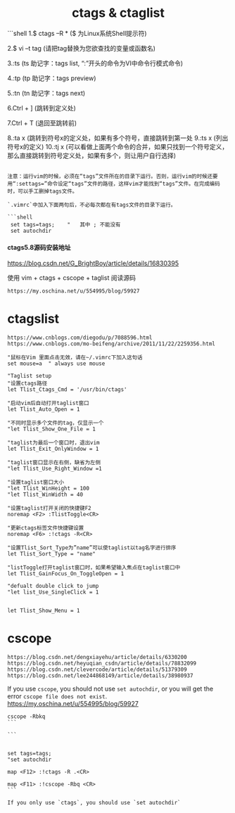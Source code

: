 <h1 align="center">ctags & ctaglist</h1>
```shell
1.$ ctags –R *    ($ 为Linux系统Shell提示符)        

2.$ vi –t tag       (请把tag替换为您欲查找的变量或函数名)        

3.:ts                   (ts  助记字：tags list, “:”开头的命令为VI中命令行模式命令)        

4.:tp                   (tp 助记字：tags preview)

5.:tn                   (tn 助记字：tags next)

6.Ctrl + ]            (跳转到定义处)

7.Ctrl + T           (退回至跳转前)

8.:ta x                (跳转到符号x的定义处，如果有多个符号，直接跳转到第一处
9.:ts x                (列出符号x的定义)
10.:tj x               (可以看做上面两个命令的合并，如果只找到一个符号定义，那么直接跳转到符号定义处，如果有多个，则让用户自行选择)
```

注意：运行vim的时候，必须在“tags”文件所在的目录下运行。否则，运行vim的时候还要用“:settags=”命令设定“tags”文件的路径，这样vim才能找到“tags”文件。在完成编码时，可以手工删掉tags文件。

`.vimrc`中加入下面两句后，不必每次都在有tags文件的目录下运行。

```shell
 set tags=tags;    "   其中 ; 不能没有
 set autochdir
```



#### ctags5.8源码安装地址

https://blog.csdn.net/G_BrightBoy/article/details/16830395




使用 vim + ctags + cscope + taglist 阅读源码
```shell
https://my.oschina.net/u/554995/blog/59927
```

# ctagslist

```shell
https://www.cnblogs.com/diegodu/p/7088596.html
https://www.cnblogs.com/mo-beifeng/archive/2011/11/22/2259356.html
```

```shell
"鼠标在Vim 里面点击无效，请在~/.vimrc下加入这句话
set mouse=a  " always use mouse

"Taglist setup
"设置ctags路径
let Tlist_Ctags_Cmd = '/usr/bin/ctags'

"启动vim后自动打开taglist窗口
let Tlist_Auto_Open = 1

"不同时显示多个文件的tag，仅显示一个
"let Tlist_Show_One_File = 1

"taglist为最后一个窗口时，退出vim
let Tlist_Exit_OnlyWindow = 1

"taglist窗口显示在右侧，缺省为左侧
"let Tlist_Use_Right_Window =1

"设置taglist窗口大小
"let Tlist_WinHeight = 100
"let Tlist_WinWidth = 40

"设置taglist打开关闭的快捷键F2
noremap <F2> :TlistToggle<CR>

"更新ctags标签文件快捷键设置
noremap <F6> :!ctags -R<CR>

"设置Tlist_Sort_Type为”name”可以使taglist以tag名字进行排序
let Tlist_Sort_Type = "name"

"listToggle打开taglist窗口时，如果希望输入焦点在taglist窗口中
let Tlist_GainFocus_On_ToggleOpen = 1

"defualt double click to jump
"let list_Use_SingleClick = 1


let Tlist_Show_Menu = 1

```

# cscope

```shell
https://blog.csdn.net/dengxiayehu/article/details/6330200
https://blog.csdn.net/heyuqian_csdn/article/details/78832099
https://blog.csdn.net/clevercode/article/details/51379309
https://blog.csdn.net/lee244868149/article/details/38980937
```

If you use `cscope`, you should not use `set autochdir`, or you will get the error `cscope file does not exist`.
https://my.oschina.net/u/554995/blog/59927

````shell
cscope -Rbkq
```

```

  
set tags=tags;  
"set autochdir  

map <F12> :!ctags -R .<CR>  
  
map <F11> :!cscope -Rbq <CR>  
```

If you only use `ctags`, you should use `set autochdir`



